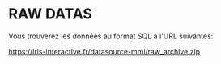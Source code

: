 # RAW DATAS

Vous trouverez les données au format SQL à l'URL suivantes:

https://iris-interactive.fr/datasource-mmi/raw_archive.zip